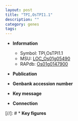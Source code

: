 ```yaml
---
layout: post
title: "TPI,OsTPI1.1"
description: ""
category: genes
tags: 
---
```


* **Information**  
    + Symbol: TPI,OsTPI1.1  
    + MSU: [LOC_Os01g05490](http://rice.uga.edu/cgi-bin/ORF_infopage.cgi?orf=LOC_Os01g05490)  
    + RAPdb: [Os01g0147900](http://rapdb.dna.affrc.go.jp/viewer/gbrowse_details/irgsp1?name=Os01g0147900)  

* **Publication**  

* **Genbank accession number**  

* **Key message**  

* **Connection**  

[//]: # * **Key figures**  


